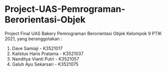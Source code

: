 # Project-UAS-Pemrograman-Berorientasi-Objek
Project Final UAS Bakery Pemrograman Berorientasi Objek Kelompok 9 PTIK 2021, yang beranggotakan :
1. Dave Samiaji - K3521017
2. Kalistus Haris Pratama - K3521037
3. Nanditya Vianti Putri - K3521057
4. Galuh Ayu Sekarsari - K3521075
